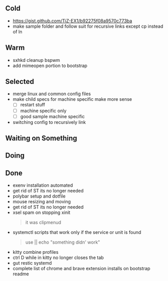 ## Cold

- https://gist.github.com/TiZ-EX1/b92275f08a9570c773ba
- make sample folder and follow suit for recursive links except cp instead of ln

## Warm

- sxhkd  cleanup bspwm
- add mimeopen portion to bootstrap

## Selected

- merge linux and common config files
- make child specs for machine specific make more sense
    * [ ] restart stuff
    * [ ] machine specific only
    * [ ] good sample machine specific
- switching config to recursively link

## Waiting on Something


## Doing


## Done

- exenv installation automated
- get rid of ST its no longer needed
- polybar setup and dotfile
- mouse resizing and moving
- get rid of ST its no longer needed
- xsel spam on stopping xinit
    > it was clipmenud
- systemctl scripts that work only if the service or unit is found
    > use || echo "something didn' work"
- kitty combine profiles
- ctrl D while in kitty no longer closes the tab
- gut restic systemd
- complete list of chrome and brave extension installs on bootstrap readme
